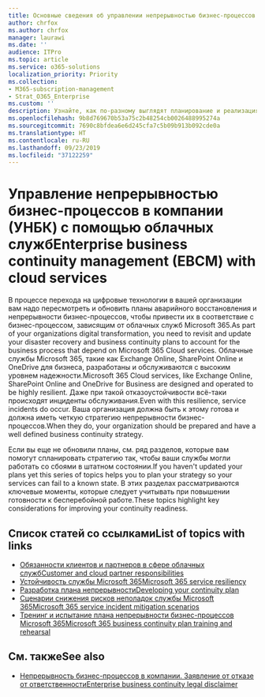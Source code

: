 ```yaml
---
title: Основные сведения об управлении непрерывностью бизнес-процессов в компании с помощью облачных служб.
author: chrfox
ms.author: chrfox
manager: laurawi
ms.date: ''
audience: ITPro
ms.topic: article
ms.service: o365-solutions
localization_priority: Priority
ms.collection:
- M365-subscription-management
- Strat_O365_Enterprise
ms.custom: ''
description: Узнайте, как по-разному выглядят планирование и реализация непрерывности бизнес-процессов, если облачные службы являются частью вашего ИТ-предложения.
ms.openlocfilehash: 9b8d769670b53a75c2b48254cb0026488995274a
ms.sourcegitcommit: 7690c8bfdea6e6d245cfa7c5b09b913b092cde0a
ms.translationtype: HT
ms.contentlocale: ru-RU
ms.lasthandoff: 09/23/2019
ms.locfileid: "37122259"
---
```

# <a name="enterprise-business-continuity-management-ebcm-with-cloud-services"></a><span data-ttu-id="e0d9b-103">Управление непрерывностью бизнес-процессов в компании (УНБК) с помощью облачных служб</span><span class="sxs-lookup"><span data-stu-id="e0d9b-103">Enterprise business continuity management (EBCM) with cloud services</span></span>

<span data-ttu-id="e0d9b-104">В процессе перехода на цифровые технологии в вашей организации вам надо пересмотреть и обновить планы аварийного восстановления и непрерывности бизнес-процессов, чтобы привести их в соответствие с бизнес-процессом, зависящим от облачных служб Microsoft 365.</span><span class="sxs-lookup"><span data-stu-id="e0d9b-104">As part of your organizations digital transformation, you need to revisit and update your disaster recovery and business continuity plans to account for the business process that depend on Microsoft 365 Cloud services.</span></span> <span data-ttu-id="e0d9b-105">Облачные службы Microsoft 365, такие как Exchange Online, SharePoint Online и OneDrive для бизнеса, разработаны и обслуживаются с высоким уровнем надежности.</span><span class="sxs-lookup"><span data-stu-id="e0d9b-105">Microsoft 365 Cloud services, like Exchange Online, SharePoint Online and OneDrive for Business are designed and operated to be highly resilient.</span></span> <span data-ttu-id="e0d9b-106">Даже при такой отказоустойчивости всё-таки происходят инциденты обслуживания.</span><span class="sxs-lookup"><span data-stu-id="e0d9b-106">Even with this resilience, service incidents do occur.</span></span> <span data-ttu-id="e0d9b-107">Ваша организация должна быть к этому готова и должна иметь четкую стратегию непрерывности бизнес-процессов.</span><span class="sxs-lookup"><span data-stu-id="e0d9b-107">When they do, your organization should be prepared and have a well defined business continuity strategy.</span></span>

<span data-ttu-id="e0d9b-108">Если вы еще не обновили планы, см. ряд разделов, которые вам помогут спланировать стратегию так, чтобы ваши службы могли работать со сбоями в штатном состоянии.</span><span class="sxs-lookup"><span data-stu-id="e0d9b-108">If you haven't updated your plans yet this series of topics helps you to plan your strategy so your services can fail to a known state.</span></span> <span data-ttu-id="e0d9b-109">В этих разделах рассматриваются ключевые моменты, которые следует учитывать при повышении готовности к бесперебойной работе.</span><span class="sxs-lookup"><span data-stu-id="e0d9b-109">These topics highlight key considerations for improving your continuity readiness.</span></span>

## <a name="list-of-topics-with-links"></a><span data-ttu-id="e0d9b-110">Список статей co ссылками</span><span class="sxs-lookup"><span data-stu-id="e0d9b-110">List of topics with links</span></span>

- [<span data-ttu-id="e0d9b-111">Обязанности клиентов и партнеров в сфере облачных служб</span><span class="sxs-lookup"><span data-stu-id="e0d9b-111">Customer and cloud partner responsibilities</span></span>](ebcm-customer-and-cloud-partner-ebcm-responsibilities.md)
- [<span data-ttu-id="e0d9b-112">Устойчивость службы Microsoft 365</span><span class="sxs-lookup"><span data-stu-id="e0d9b-112">Microsoft 365 service resiliency</span></span>](ebcm-m365-service-resiliency.md)
- [<span data-ttu-id="e0d9b-113">Разработка плана непрерывности</span><span class="sxs-lookup"><span data-stu-id="e0d9b-113">Developing your continuity plan</span></span>](ebcm-developing-your-ebcm-plan.md)
- [<span data-ttu-id="e0d9b-114">Сценарии снижения рисков неполадок службы Microsoft 365</span><span class="sxs-lookup"><span data-stu-id="e0d9b-114">Microsoft 365 service incident mitigation scenarios</span></span>](ebcm-microsoft-365-mitigations.md)
- [<span data-ttu-id="e0d9b-115">Тренинг и испытание плана непрерывности бизнес-процессов Microsoft 365</span><span class="sxs-lookup"><span data-stu-id="e0d9b-115">Microsoft 365 business continuity plan training and rehearsal</span></span>](ebcm-enterprise-business-continuity-management-plan-rehearsal-and-user-training.md)

## <a name="see-also"></a><span data-ttu-id="e0d9b-116">См. также</span><span class="sxs-lookup"><span data-stu-id="e0d9b-116">See also</span></span>

- [<span data-ttu-id="e0d9b-117">Непрерывность бизнес-процессов в компании. Заявление от отказе от ответственности</span><span class="sxs-lookup"><span data-stu-id="e0d9b-117">Enterprise business continuity legal disclaimer</span></span>](ebcm-legal-disclaimer.md)
